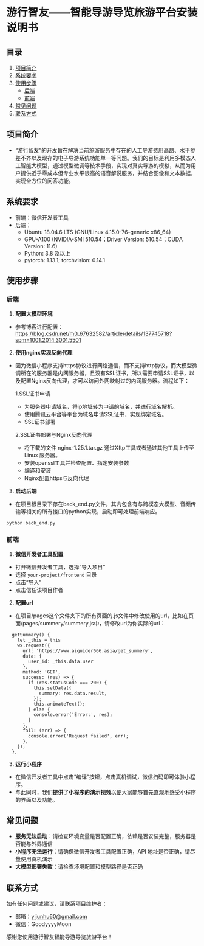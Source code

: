 # 游行智友——智能导游导览旅游平台安装说明书

## 目录
1. [项目简介](#项目简介)
2. [系统要求](#系统要求)
3. [使用步骤](#使用步骤)
    - [后端](#后端)
    - [前端](#前端)
4. [常见问题](#常见问题)
5. [联系方式](#联系方式)


## 项目简介
- “游行智友”的开发旨在解决当前旅游服务中存在的人工导游费用高昂、水平参差不齐以及现存的电子导游系统功能单一等问题。我们的目标是利用多模态人工智能大模型，通过模型微调等技术手段，实现对真实导游的模拟，从而为用户提供近乎零成本但专业水平很高的语音解说服务，并结合图像和文本数据，实现全方位的问答功能。
## 系统要求
- 前端：微信开发者工具
- 后端：
   - Ubuntu 18.04.6 LTS (GNU/Linux 4.15.0-76-generic x86_64)
   - GPU-A100 (NVIDIA-SMI 510.54；Driver Version: 510.54；CUDA Version: 11.6)
   - Python: 3.8 及以上
   - pytorch: 1.13.1; torchvision: 0.14.1


## 使用步骤

### 后端
1. **配置大模型环境**
- 参考博客进行配置：https://blog.csdn.net/m0_67632582/article/details/137745718?spm=1001.2014.3001.5501
2. **使用nginx实现反向代理**
- 因为微信小程序支持https协议进行网络通信，而不支持http协议，而大模型微调所在的服务器是内网服务器，且没有SSL证书，所以需要申请SSL证书，以及配置Nginx反向代理，才可以访问外网映射过的内网服务器。流程如下：
  
  1.SSL证书申请
   - 为服务器申请域名，将ip地址转为申请的域名，并进行域名解析。
   - 使用腾讯云平台等平台为域名申请SSL证书，实现绑定域名。
   - SSL证书部署
  
  2.SSL证书部署与Nginx反向代理
  - 将下载的文件 nginx-1.25.1.tar.gz 通过Xftp工具或者通过其他工具上传至Linux 服务器。
  - 安装openssl工具并检查配置、指定安装参数
  - 编译和安装
  - Nginx配置https与反向代理
  
3. **启动后端**
- 在项目根目录下存在back_end.py文件，其内包含有与跨模态大模型、音频传输等相关的所有接口的python实现，启动即可处理前端响应。
```
python back_end.py
```

### 前端
1. **微信开发者工具配置**
- 打开微信开发者工具，选择“导入项目”
- 选择 `your-project/frontend` 目录
- 点击“导入”
- 点击信任该项目作者

2. **配置url**
- 在项目/pages这个文件夹下的所有页面的.js文件中修改使用的url，比如在页面/pages/summery/summery.js中，请修改url为你实际的url：
```
  getSummary() {
    let _this = this
    wx.request({
      url: 'https://www.aiguider666.asia/get_summery', 
      data: {
        user_id: _this.data.user
      },
      method: 'GET',
      success: (res) => {
        if (res.statusCode === 200) {
          this.setData({
            summary: res.data.result,
          });
          this.animateText();
        } else {
          console.error('Error:', res);
        }
      },
      fail: (err) => {
        console.error('Request failed', err);
      },
    });
  },

```
3. **运行小程序**
- 在微信开发者工具中点击“编译”按钮，点击真机调试，微信扫码即可体验小程序。
- 与此同时，我们**提供了小程序的演示视频**以便大家能够首先直观地感受小程序的界面以及功能。



## 常见问题
- **服务无法启动**：请检查环境变量是否配置正确，依赖是否安装完整，服务器是否能与外界通信
- **小程序无法运行**：请确保微信开发者工具配置正确，API 地址是否正确，请尽量使用真机演示
- **大模型部署失败**：请检查坏境配置和模型路径是否正确

## 联系方式
如有任何问题或建议，请联系项目维护者：
- 邮箱：yijunhu60@gmail.com
- 微信：GoodyyyyMoon

感谢您使用游行智友智能导游导览旅游平台！
